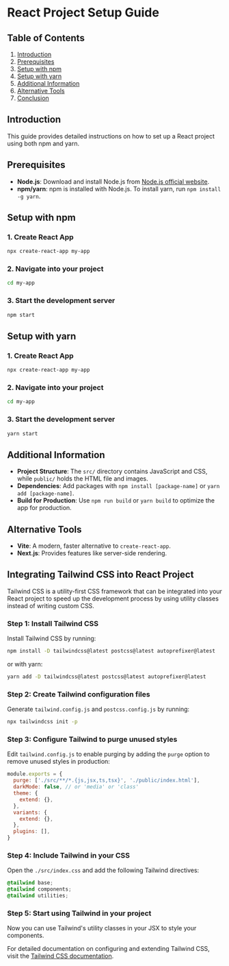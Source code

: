 # React Project Setup Guide

## Table of Contents
1. [Introduction](#introduction)
2. [Prerequisites](#prerequisites)
3. [Setup with npm](#setup-with-npm)
4. [Setup with yarn](#setup-with-yarn)
5. [Additional Information](#additional-information)
6. [Alternative Tools](#alternative-tools)
7. [Conclusion](#conclusion)

## Introduction
This guide provides detailed instructions on how to set up a React project using both npm and yarn.

## Prerequisites
- **Node.js**: Download and install Node.js from [Node.js official website](https://nodejs.org/).
- **npm/yarn**: npm is installed with Node.js. To install yarn, run `npm install -g yarn`.

## Setup with npm

### 1. Create React App
```bash
npx create-react-app my-app
```
### 2. Navigate into your project
```bash
cd my-app
```
### 3. Start the development server
```bash
npm start
```

## Setup with yarn

### 1. Create React App
```bash
npx create-react-app my-app
```
### 2. Navigate into your project
```bash
cd my-app
```
### 3. Start the development server
```bash
yarn start
```

## Additional Information
- **Project Structure**: The `src/` directory contains JavaScript and CSS, while `public/` holds the HTML file and images.
- **Dependencies**: Add packages with `npm install [package-name]` or `yarn add [package-name]`.
- **Build for Production**: Use `npm run build` or `yarn build` to optimize the app for production.

## Alternative Tools
- **Vite**: A modern, faster alternative to `create-react-app`.
- **Next.js**: Provides features like server-side rendering.



## Integrating Tailwind CSS into React Project

Tailwind CSS is a utility-first CSS framework that can be integrated into your React project to speed up the development process by using utility classes instead of writing custom CSS.

### Step 1: Install Tailwind CSS
Install Tailwind CSS by running:
```bash
npm install -D tailwindcss@latest postcss@latest autoprefixer@latest
```
or with yarn:
```bash
yarn add -D tailwindcss@latest postcss@latest autoprefixer@latest
```

### Step 2: Create Tailwind configuration files
Generate `tailwind.config.js` and `postcss.config.js` by running:
```bash
npx tailwindcss init -p
```

### Step 3: Configure Tailwind to purge unused styles
Edit `tailwind.config.js` to enable purging by adding the `purge` option to remove unused styles in production:
```javascript
module.exports = {
  purge: ['./src/**/*.{js,jsx,ts,tsx}', './public/index.html'],
  darkMode: false, // or 'media' or 'class'
  theme: {
    extend: {},
  },
  variants: {
    extend: {},
  },
  plugins: [],
}
```

### Step 4: Include Tailwind in your CSS
Open the `./src/index.css` and add the following Tailwind directives:
```css
@tailwind base;
@tailwind components;
@tailwind utilities;
```

### Step 5: Start using Tailwind in your project
Now you can use Tailwind's utility classes in your JSX to style your components.

For detailed documentation on configuring and extending Tailwind CSS, visit the [Tailwind CSS documentation](https://tailwindcss.com/docs).

